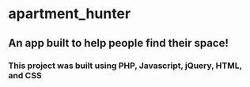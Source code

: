 # apartment_hunter

## An app built to help people find their space!
### This project was built using PHP, Javascript, jQuery, HTML, and CSS
